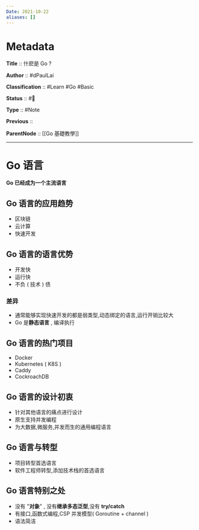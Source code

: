 ```yaml
---
Date: 2021-10-22
aliases: []
---
```


# Metadata

**Title** 	  :: 什麽是 Go ?

**Author** :: #dPaulLai 

**Classification** :: #Learn #Go #Basic 

**Status**  :: #🌲 

**Type** 	:: #Note 

**Previous** :: 

**ParentNode** :: [[Go 基礎教學]]

---

# Go 语言

**Go 已经成为一个主流语言**

## Go 语言的应用趋势

- 区块链
- 云计算
- 快速开发

## Go 语言的语言优势

- 开发快
- 运行快
- 不负 ( 技术 ) 债

### 差异

- 通常能够实现快速开发的都是弱类型,动态绑定的语言,运行开销比较大
- Go 是**静态语言** , 编译执行

## Go 语言的热门项目

- Docker
- Kubernetes ( K8S )
- Caddy
- CockroachDB

## Go 语言的设计初衷

- 针对其他语言的痛点进行设计
- 原生支持并发编程
- 为大数据,微服务,并发而生的通用编程语言

## Go 语言与转型

- 项目转型首选语言
- 软件工程师转型,添加技术栈的首选语言

## Go 语言特别之处



- 没有 "**对象**" , 没有**继承多态泛型**,没有 **try/catch**
- 有接口,函数式编程,CSP 并发模型( Goroutine + channel )
- 语法简洁
